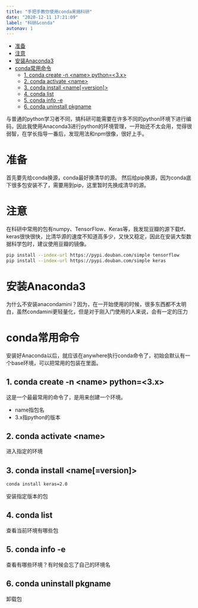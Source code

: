 ```yaml
---
title: "手把手教你使用conda来搞科研"
date: "2020-12-11 17:21:09"
label: "科研&conda"
autonav: 1
---
```


- [准备](#准备)
- [注意](#注意)
- [安装Anaconda3](#安装anaconda3)
- [conda常用命令](#conda常用命令)
  - [1. conda create -n \<name> python=<3.x>](#1-conda-create--n-name-python3x)
  - [2. conda activate <name\>](#2-conda-activate-name)
  - [3. conda install <name[=version]>](#3-conda-install-nameversion)
  - [4. conda list](#4-conda-list)
  - [5. conda info -e](#5-conda-info--e)
  - [6. conda uninstall pkgname](#6-conda-uninstall-pkgname)

与普通的python学习者不同，搞科研可能需要在许多不同的python环境下进行编码，因此我使用Anaconda3进行python的环境管理，一开始还不太会用，觉得很弱智，在学长指导一番后，发现用法和npm很像，很好上手。

# 准备
首先要先给conda换源，conda最好换清华的源。
然后给pip换源，因为conda底下很多包安装不了，需要用到pip，这里暂时先换成清华的源。

# 注意

在科研中常用的包有numpy、TensorFlow、Keras等，我发现豆瓣的源下载tf、keras很快很快，比清华源的速度不知道高多少，又快又稳定，因此在安装大型数据科学包时，建议使用豆瓣的镜像。

```bash
pip install --index-url https://pypi.douban.com/simple tensorflow
pip install --index-url https://pypi.douban.com/simple keras
```


# 安装Anaconda3
为什么不安装anacondamini？因为，在一开始使用的时候，很多东西都不太明白，虽然condamini更轻量化，但是对于刚入门使用的人来说，会有一定的压力

# conda常用命令
安装好Anaconda以后，就应该在anywhere执行conda命令了，初始会默认有一个base环境，可以把常用的包装在里面。

## 1. conda create -n \<name> python=<3.x>
这是一个最最常用的命令了，是用来创建一个环境。

- name指包名
- 3.x指python的版本

## 2. conda activate <name\>
进入指定的环境

## 3. conda install <name[=version]>
```bash
conda install keras=2.0
```
安装指定版本的包

## 4. conda list
查看当前环境有哪些包

## 5. conda info -e
查看有哪些环境？有时候会忘了自己的环境名

## 6. conda uninstall pkgname
卸载包